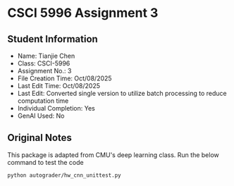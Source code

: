 # CSCI 5996 Assignment 3

## Student Information
- Name:                     Tianjie Chen
- Class:                    CSCI-5996
- Assignment No.:           3
- File Creation Time:       Oct/08/2025
- Last Edit Time:           Oct/08/2025
- Last Edit:                Converted single version
                            to utilize batch processing
                            to reduce computation time
- Individual Completion:    Yes
- GenAI Used:               No

## Original Notes
This package is adapted from CMU's deep learning class. Run the below command to test the code

`python autograder/hw_cnn_unittest.py`
